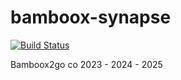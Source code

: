 # bamboox-synapse

[![Build Status](https://dev.azure.com/bamboox2go/Bamboox/_apis/build/status%2Fbamboox2go.bamboox-synapse%20(1)?branchName=main)](https://dev.azure.com/bamboox2go/Bamboox/_build/latest?definitionId=9&branchName=main)

Bamboox2go co 2023 - 2024 - 2025